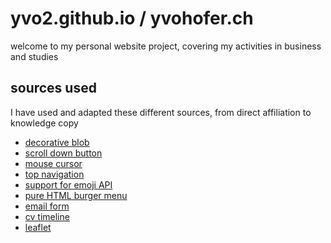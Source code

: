 # yvo2.github.io / yvohofer.ch
welcome to my personal website project, covering my activities in business and studies

## sources used
I have used and adapted these different sources, from direct affiliation to knowledge copy

- [decorative blob](https://georgefrancis.dev/writing/build-a-smooth-animated-blob-with-svg-and-js/)
- [scroll down button](https://codepen.io/nxworld/pen/OyRrGy)
- [mouse cursor](https://codepen.io/LukasPolak/pen/oyRaXJ)
- [top navigation](https://codepen.io/shoshorov/pen/QGaNVa)
- [support for emoji API](https://stackoverflow.com/questions/50248329/fetch-image-from-api)
- [pure HTML burger menu](https://codepen.io/erikterwan/pen/EVzeRP)
- [email form](https://web3forms.com/)
- [cv timeline](https://codepen.io/letsbleachthis/pen/YJgNpv)
- [leaflet](https://leafletjs.com/)